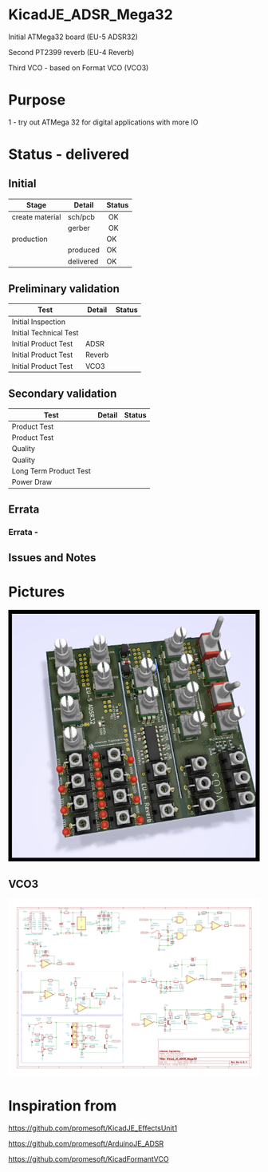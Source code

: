 # KicadJE_ADSR_Mega32
Initial ATMega32 board (EU-5 ADSR32)

Second PT2399 reverb (EU-4 Reverb)

Third VCO - based on Format VCO (VCO3)

# Purpose
1 - try out ATMega 32 for digital applications with more IO

# Status - delivered
## Initial 
| Stage  | Detail | Status |
| ------------- | ------------- | ------------- |
| create material  | sch/pcb | OK  |
| | gerber | OK |
| production  |   | OK |
|  | produced | OK |
|  | delivered | OK |

## Preliminary validation
| Test  | Detail | Status |
| ------------- | ------------- | ------------- |
| Initial Inspection | |  |
| Initial Technical Test |  |  |
| Initial Product Test | ADSR |  |
| Initial Product Test | Reverb |  |
| Initial Product Test | VCO3 |  |

## Secondary validation
| Test  | Detail | Status |
| ------------- | ------------- |------------- |
| Product Test |  | |
| Product Test |  |  |
| Quality | | |
| Quality | | |
| Long Term Product Test |  |  |
| Power Draw |  | 

## Errata
### Errata -

## Issues and Notes
### 

# Pictures
![](KicadJE_ADSR_Mega32/KicadJE_ADSR_Mega32_Front1.png)
## VCO3
![](VCO3_sch.png)

# Inspiration from 
https://github.com/promesoft/KicadJE_EffectsUnit1

https://github.com/promesoft/ArduinoJE_ADSR

https://github.com/promesoft/KicadFormantVCO
